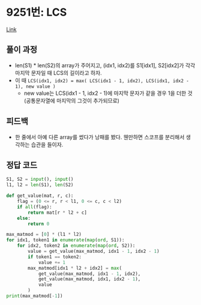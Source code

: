 # 9251번: LCS
[Link](https://www.acmicpc.net/problem/9251)

## 풀이 과정
* len(S1) * len(S2)의 array가 주어지고, (idx1, idx2)를 S1[idx1], S2[idx2]가 각각 마지막 문자일 때 LCS의 길이라고 하자. 
* 이 때 `LCS(idx1, idx2) = max( LCS(idx1 - 1, idx2), LCS(idx1, idx2 - 1), new value )`
  * new value는 LCS(idx1 - 1, idx2 - 1)에 마지막 문자가 같을 경우 1을 더한 것 (공통문자열에 마지막의 그것이 추가되므로)

## 피드백
* 한 줄에서 아예 다른 array를 썼다가 낭패를 봤다. 웬만하면 스코프를 분리해서 생각하는 습관을 들이자.

## 정답 코드
```python
S1, S2 = input(), input()
l1, l2 = len(S1), len(S2)

def get_value(mat, r, c):
    flag = (0 <= r, r < l1, 0 <= c, c < l2)
    if all(flag):
        return mat[r * l2 + c]
    else:
        return 0

max_matmod = [0] * (l1 * l2)
for idx1, token1 in enumerate(map(ord, S1)):
    for idx2, token2 in enumerate(map(ord, S2)):
        value = get_value(max_matmod, idx1 - 1, idx2 - 1)
        if token1 == token2:
            value += 1
        max_matmod[idx1 * l2 + idx2] = max(
            get_value(max_matmod, idx1 - 1, idx2),
            get_value(max_matmod, idx1, idx2 - 1),
            value
        )
print(max_matmod[-1])

```
